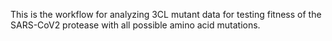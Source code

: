 This is the workflow for analyzing 3CL mutant data for testing fitness of the SARS-CoV2 protease with all possible amino acid mutations.
